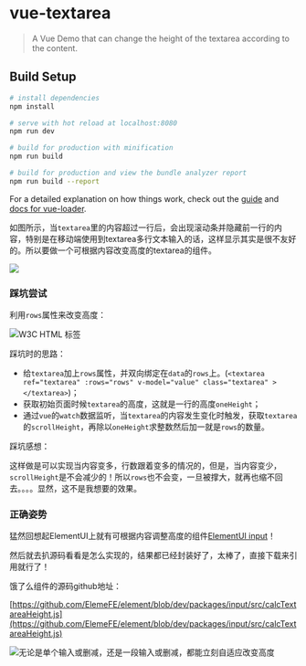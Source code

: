 # vue-textarea

> A Vue Demo that can change the height of the textarea according to the content.

## Build Setup

``` bash
# install dependencies
npm install

# serve with hot reload at localhost:8080
npm run dev

# build for production with minification
npm run build

# build for production and view the bundle analyzer report
npm run build --report
```

For a detailed explanation on how things work, check out the [guide](http://vuejs-templates.github.io/webpack/) and [docs for vue-loader](http://vuejs.github.io/vue-loader).

如图所示，当`textarea`里的内容超过一行后，会出现滚动条并隐藏前一行的内容，特别是在移动端使用到textarea多行文本输入的话，这样显示其实是很不友好的。所以要做一个可根据内容改变高度的textarea的组件。

![](https://upload-images.jianshu.io/upload_images/7016617-d411168fc0306f32.gif?imageMogr2/auto-orient/strip)


### 踩坑尝试

利用`rows`属性来改变高度：

![W3C HTML <textarea> 标签](https://upload-images.jianshu.io/upload_images/7016617-4d7fe23427edee5e.png?imageMogr2/auto-orient/strip%7CimageView2/2/w/1240)

踩坑时的思路：

+ 给`textarea`加上`rows`属性，并双向绑定在`data`的`rows`上。(`<textarea ref="textarea" :rows="rows" v-model="value" class="textarea" ></textarea>`)；
+ 获取初始页面时候`textarea`的高度，这就是一行的高度`oneHeight`；
+ 通过`vue`的`watch`数据监听，当`textarea`的内容发生变化时触发，获取`textarea`的`scrollHeight`，再除以`oneHeight`求整数然后加一就是`rows`的数量。


踩坑感想：

这样做是可以实现当内容变多，行数跟着变多的情况的，但是，当内容变少，`scrollHeight`是不会减少的！所以`rows`也不会变，一旦被撑大，就再也缩不回去。。。。显然，这不是我想要的效果。


### 正确姿势

猛然回想起ElementUI上就有可根据内容调整高度的组件[ElementUI input](https://element.eleme.cn/#/zh-CN/component/input)！

然后就去扒源码看看是怎么实现的，结果都已经封装好了，太棒了，直接下载来引用就行了！

饿了么组件的源码github地址：

[https://github.com/ElemeFE/element/blob/dev/packages/input/src/calcTextareaHeight.js](https://github.com/ElemeFE/element/blob/dev/packages/input/src/calcTextareaHeight.js)


![无论是单个输入或删减，还是一段输入或删减，都能立刻自适应改变高度](https://upload-images.jianshu.io/upload_images/7016617-a2441f7af6e7abd8.gif?imageMogr2/auto-orient/strip)



